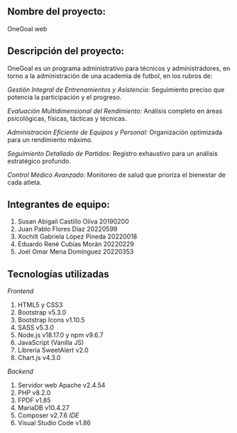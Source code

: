 ## Nombre del proyecto:
OneGoal web

## Descripción del proyecto:
OneGoal es un programa administrativo para técnicos y administradores, en torno a la administración de una academia de futbol, en los rubros de:

*Gestión Integral de Entrenamientos y Asistencia:*
Seguimiento preciso que potencia la participación y el progreso.

*Evaluación Multidimensional del Rendimiento:*
Análisis completo en áreas psicológicas, físicas, tácticas y técnicas.

*Administración Eficiente de Equipos y Personal:*
Organización optimizada para un rendimiento máximo.

*Seguimiento Detallado de Partidos:*
Registro exhaustivo para un análisis estratégico profundo.

*Control Médico Avanzado:*
Monitoreo de salud que prioriza el bienestar de cada atleta.

## Integrantes de equipo:
1. Susan Abigail Castillo Oliva 20190200
2. Juan Pablo Flores Díaz 20220599
3. Xochilt Gabriela López Pineda 20220018
4. Eduardo René Cubías Morán 20220229
5. Joel Omar Mena Domínguez 20220353

## Tecnologías utilizadas
*Frontend*
1. HTML5 y CSS3
2. Bootstrap v5.3.0
3. Bootstrap Icons v1.10.5
4. SASS v5.3.0
5. Node.js v18.17.0 y npm v9.6.7
6. JavaScript (Vanilla JS)
7. Librería SweetAlert v2.0
9. Chart.js v4.3.0

*Backend*
1. Servidor web Apache v2.4.54
2. PHP v8.2.0
3. FPDF v1.85
4. MariaDB v10.4.27
5. Composer v2.7.6
*IDE*
1. Visual Studio Code v1.86

